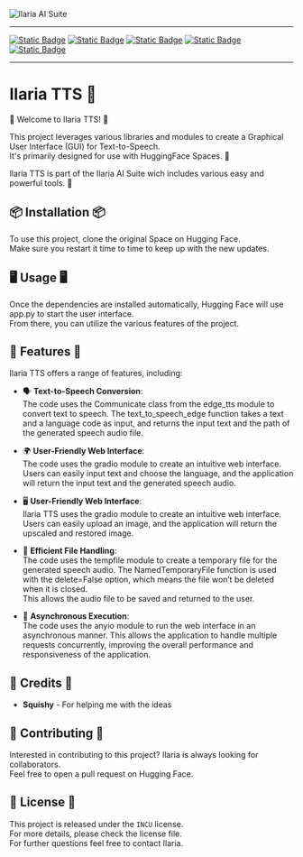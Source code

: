 ![Ilaria AI Suite](./ilariaaisuite.png)
***
[![Static Badge](https://img.shields.io/badge/%F0%9F%A4%97%20Hugging%20Face-Space-s?labelColor=YELLOW&color=FFEA00)](https://huggingface.co/spaces/TheStinger/Ilaria_TTS) [![Static Badge](https://img.shields.io/badge/%F0%9F%A4%97%20HF%20Space-Duplication-s?labelColor=YELLOW&color=FFEA00)](https://huggingface.co/spaces/TheStinger/Ilaria_TTS?duplicate=true) [![Static Badge](https://img.shields.io/badge/GitHub-Source%20Code-s?logo=GitHub)](https://github.com/TheStingerX/Ilaria-TTS) [![Static Badge](https://img.shields.io/badge/AI%20Hub-Discord%20Server-s?logo=Discord&color=%09%237289da)](https://discord.gg/aihub) [![Static Badge](https://img.shields.io/badge/Ko--Fi-s?logo=Ko-Fi&label=Support%20me%20on&labelColor=434b57&color=FF5E5B)](https://ko-fi.com/ilariaowo)
***
<p align="center">
  <h1>Ilaria TTS 💖</h1>
</p>

🎉 Welcome to Ilaria TTS! 🎉  
  
This project leverages various libraries and modules to create a Graphical User Interface (GUI) for Text-to-Speech.  
It's primarily designed for use with HuggingFace Spaces. 🤗   

Ilaria TTS is part of the Ilaria AI Suite wich includes various easy and powerful tools. 💖

## 📦 Installation 📦

To use this project, clone the original Space on Hugging Face.  
Make sure you restart it time to time to keep up with the new updates.

## 🖥️ Usage 🖥️

Once the dependencies are installed automatically, Hugging Face will use app.py to start the user interface.  
From there, you can utilize the various features of the project.

## 🌟 Features 🌟

Ilaria TTS offers a range of features, including:

- 🗣️ **Text-to-Speech Conversion**:  
The code uses the Communicate class from the edge_tts module to convert text to speech.
The text_to_speech_edge function takes a text and a language code as input, and returns the input text and the path of the generated speech audio file.

- 🌍 **User-Friendly Web Interface**:  
The code uses the gradio module to create an intuitive web interface.
Users can easily input text and choose the language, and the application will return the input text and the generated speech audio.

- 🖥️ **User-Friendly Web Interface**:  
Ilaria TTS uses the gradio module to create an intuitive web interface.
Users can easily upload an image, and the application will return the upscaled and restored image.

- 📂 **Efficient File Handling**:  
The code uses the tempfile module to create a temporary file for the generated speech audio.
The NamedTemporaryFile function is used with the delete=False option, which means the file won’t be deleted when it is closed.  
This allows the audio file to be saved and returned to the user.

- 🚀 **Asynchronous Execution**:  
The code uses the anyio module to run the web interface in an asynchronous manner.
This allows the application to handle multiple requests concurrently, improving the overall performance and responsiveness of the application.

## 🙏 Credits 🙏

- **Squishy** - For helping me with the ideas

## 🤝 Contributing 🤝

Interested in contributing to this project? Ilaria is always looking for collaborators.  
Feel free to open a pull request on Hugging Face.

## 📄 License 📄

This project is released under the `INCU` license.  
For more details, please check the license file.  
For further questions feel free to contact Ilaria.
